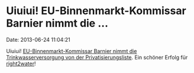 Uiuiui! EU-Binnenmarkt-Kommissar Barnier nimmt die \...
=======================================================

Date: 2013-06-24 11:04:21

Uiuiui! [EU-Binnenmarkt-Kommissar Barnier nimmt die
Trinkwasserversorgung von der
Privatisierungsliste](http://ml.spiegel.de/article.do?id=907198). Ein
schöner Erfolg für [right2water](http://blog.fefe.de/?ts=afe4e391)!
